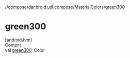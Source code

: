 //[compose](../../../index.md)/[danbroid.util.compose](../index.md)/[MaterialColors](index.md)/[green300](green300.md)



# green300  
[androidJvm]  
Content  
val [green300](green300.md): Color  



